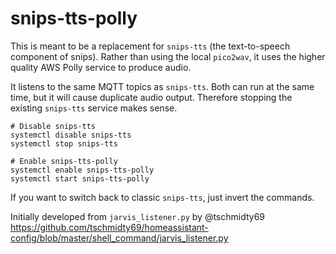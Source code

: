 # snips-tts-polly

This is meant to be a replacement for `snips-tts` (the text-to-speech component of snips).
Rather than using the local `pico2wav`, it uses the higher quality AWS Polly service to
produce audio.

It listens to the same MQTT topics as `snips-tts`. Both can run at the same time, but it
will cause duplicate audio output. Therefore stopping the existing `snips-tts` service
makes sense.

```
# Disable snips-tts
systemctl disable snips-tts
systemctl stop snips-tts

# Enable snips-tts-polly
systemctl enable snips-tts-polly
systemctl start snips-tts-polly
```

If you want to switch back to classic `snips-tts`, just invert the commands.

Initially developed from `jarvis_listener.py` by @tschmidty69
https://github.com/tschmidty69/homeassistant-config/blob/master/shell_command/jarvis_listener.py
